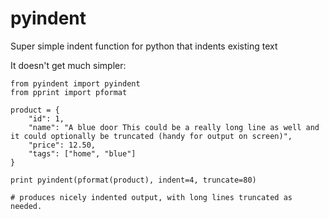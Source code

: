 # pyindent
Super simple indent function for python that indents existing text

It doesn't get much simpler:

    from pyindent import pyindent
    from pprint import pformat
    
    product = {
        "id": 1,
        "name": "A blue door This could be a really long line as well and it could optionally be truncated (handy for output on screen)",
        "price": 12.50,
        "tags": ["home", "blue"]
    }
    
    print pyindent(pformat(product), indent=4, truncate=80)
    
    # produces nicely indented output, with long lines truncated as needed.

